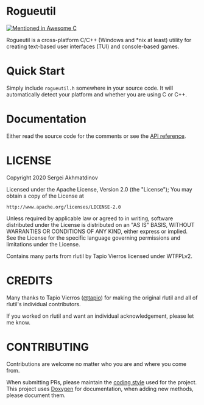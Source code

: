 # Rogueutil
[![Mentioned in Awesome C](https://awesome.re/mentioned-badge-flat.svg)](https://github.com/kozross/awesome-c)

Rogueutil is a cross-platform C/C++ (Windows and *nix at least) utility for
creating text-based user interfaces (TUI) and console-based games.

# Quick Start
Simply include `rogueutil.h` somewhere in your source code. It will automatically detect your platform
and whether you are using C or C++.

# Documentation
Either read the source code for the comments or see the [API reference](https://sakhmatd.github.io/rogueutil/html/rogueutil_8h.html).

# LICENSE
Copyright 2020 Sergei Akhmatdinov

Licensed under the Apache License, Version 2.0 (the "License");
You may obtain a copy of the License at

    http://www.apache.org/licenses/LICENSE-2.0

Unless required by applicable law or agreed to in writing, software
distributed under the License is distributed on an "AS IS" BASIS,
WITHOUT WARRANTIES OR CONDITIONS OF ANY KIND, either express or implied.
See the License for the specific language governing permissions and
limitations under the License.

Contains many parts from rlutil by Tapio Vierros licensed under WTFPLv2.

# CREDITS
Many thanks to Tapio Vierros ([@tapio](https://github.com/tapio)) for making the original
rlutil and all of rlutil's individual contributors.

If you worked on rlutil and want an individual acknowledgement, please let me know.

# CONTRIBUTING
Contributions are welcome no matter who you are and where you come from.

When submitting PRs, please maintain the [coding style](https://suckless.org/coding_style/)
used for the project. This project uses [Doxygen](http://doxygen.nl/) for documentation, when
adding new methods, please document them.
